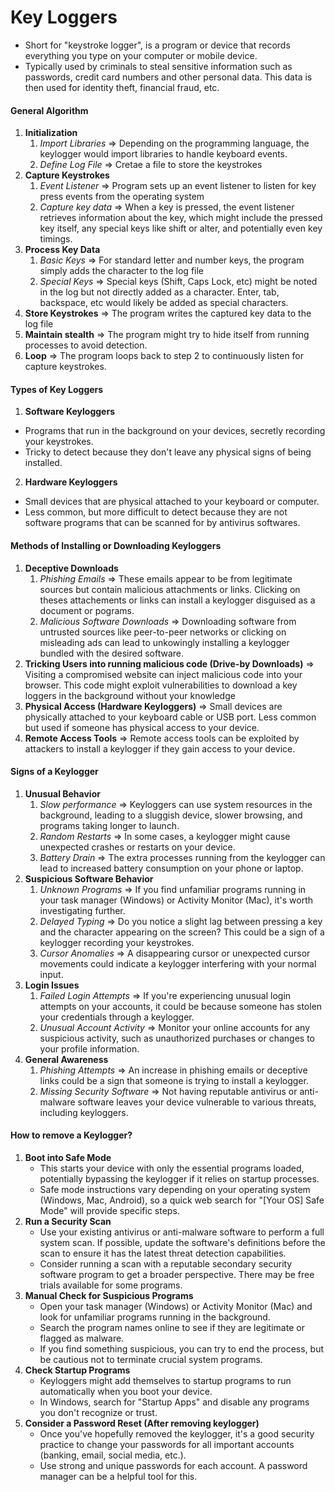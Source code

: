 # Key Loggers
- Short for "keystroke logger", is a program or device that records everything you type on your computer or mobile device.
- Typically used by criminals to steal sensitive information such as passwords, credit card numbers and other personal data. This data is then used for identity theft, financial fraud, etc.

#### General Algorithm
1. **Initialization**
    1. *Import Libraries* ⇒ Depending on the programming language, the keylogger would import libraries to handle keyboard events.
    2. *Define Log File* ⇒ Cretae a file to store the keystrokes
2. **Capture Keystrokes**
    1. *Event Listener* ⇒ Program sets up an event listener to listen for key press events from the operating system
    2. *Capture key data* ⇒ When a key is pressed, the event listener retrieves information about the key, which might include the pressed key itself, any special keys like shift or alter, and potentially even key timings.
3. **Process Key Data**
    1. *Basic Keys* ⇒ For standard letter and number keys, the program simply adds the character to the log file
    2. *Special Keys* ⇒ Special keys (Shift, Caps Lock, etc) might be noted in the log but not directly added as a character. Enter, tab, backspace, etc would likely be added as special characters.
4. **Store Keystrokes** ⇒ The program writes the captured key data to the log file
5. **Maintain stealth** ⇒ The program might try to hide itself from running processes to avoid detection.
6. **Loop** ⇒ The program loops back to step 2 to continuously listen for capture keystrokes.

#### Types of Key Loggers
1. **Software Keyloggers**
 - Programs that run in the background on your devices, secretly recording your keystrokes.
 - Tricky to detect because they don't leave any physical signs of being installed.
2. **Hardware Keyloggers**
 - Small devices that are physical attached to your keyboard or computer.
 - Less common, but more difficult to detect because they are not software programs that can be scanned for by antivirus softwares.

#### Methods of Installing or Downloading Keyloggers
1. **Deceptive Downloads**
    1. *Phishing Emails* ⇒ These emails appear to be from legitimate sources but contain malicious attachments or links. Clicking on theses attachements or links can install a keylogger disguised as a document or pograms.
    2. *Malicious Software Downloads* ⇒ Downloading software from untrusted sources like peer-to-peer networks or clicking on misleading ads can lead to unkowingly installing a keylogger bundled with the desired software.
2. **Tricking Users into running malicious code (Drive-by Downloads)** ⇒ Visiting a compromised website can inject malicious code into your browser. This code might exploit vulnerabilities to download a key loggers in the background without your knowledge
3. **Physical Access (Hardware Keyloggers)** ⇒ Small devices are physically attached to your keyboard cable or USB port. Less common but used if someone has physical access to your device.
4. **Remote Access Tools** ⇒ Remote access tools can be exploited by attackers to install a keylogger if they gain access to your device.

#### Signs of a Keylogger
1. **Unusual Behavior**
    1. *Slow performance* ⇒ Keyloggers can use system resources in the background, leading to a sluggish device, slower browsing, and programs taking longer to launch.
    2. *Random Restarts* ⇒ In some cases, a keylogger might cause unexpected crashes or restarts on your device.
    3. *Battery Drain* ⇒ The extra processes running from the keylogger can lead to increased battery consumption on your phone or laptop.
2. **Suspicious Software Behavior**
    1. *Unknown Programs* ⇒ If you find unfamiliar programs running in your task manager (Windows) or Activity Monitor (Mac), it's worth investigating further.
    2. *Delayed Typing* ⇒ Do you notice a slight lag between pressing a key and the character appearing on the screen? This could be a sign of a keylogger recording your keystrokes.
    3. *Cursor Anomalies* ⇒ A disappearing cursor or unexpected cursor movements could indicate a keylogger interfering with your normal input.
3. **Login Issues**
    1. *Failed Login Attempts* ⇒ If you're experiencing unusual login attempts on your accounts, it could be because someone has stolen your credentials through a keylogger.
    2. *Unusual Account Activity* ⇒ Monitor your online accounts for any suspicious activity, such as unauthorized purchases or changes to your profile information.
4. **General Awareness**
    1. *Phishing Attempts* ⇒ An increase in phishing emails or deceptive links could be a sign that someone is trying to install a keylogger.
    2. *Missing Security Software* ⇒ Not having reputable antivirus or anti-malware software leaves your device vulnerable to various threats, including keyloggers.

#### How to remove a Keylogger?
1. **Boot into Safe Mode**
    - This starts your device with only the essential programs loaded, potentially bypassing the keylogger if it relies on startup processes.
    - Safe mode instructions vary depending on your operating system (Windows, Mac, Android), so a quick web search for "[Your OS] Safe Mode" will provide specific steps.
2. **Run a Security Scan**
    - Use your existing antivirus or anti-malware software to perform a full system scan. If possible, update the software's definitions before the scan to ensure it has the latest threat detection capabilities.
    - Consider running a scan with a reputable secondary security software program to get a broader perspective. There may be free trials available for some programs.
3. **Manual Check for Suspicious Programs**
    - Open your task manager (Windows) or Activity Monitor (Mac) and look for unfamiliar programs running in the background.
    - Search the program names online to see if they are legitimate or flagged as malware.
    - If you find something suspicious, you can try to end the process, but be cautious not to terminate crucial system programs.
4. **Check Startup Programs**
    - Keyloggers might add themselves to startup programs to run automatically when you boot your device.
    - In Windows, search for "Startup Apps" and disable any programs you don't recognize or trust.
5. **Consider a Password Reset (After removing keylogger)**
    - Once you've hopefully removed the keylogger, it's a good security practice to change your passwords for all important accounts (banking, email, social media, etc.).
    - Use strong and unique passwords for each account. A password manager can be a helpful tool for this.